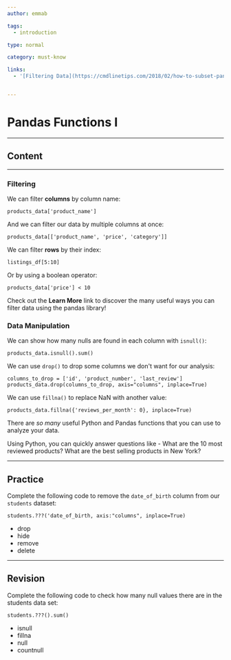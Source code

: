 ```yaml
---
author: emmab

tags:
  - introduction

type: normal

category: must-know

links:
  - '[Filtering Data](https://cmdlinetips.com/2018/02/how-to-subset-pandas-dataframe-based-on-values-of-a-column/){website}'


---
```

# Pandas Functions I

---
## Content

---

### Filtering

We can filter **columns** by column name:

```
products_data['product_name']
```

And we can filter our data by multiple columns at once:

```
products_data[['product_name', 'price', 'category']]
```

We can filter **rows** by their index:

```
listings_df[5:10]
```

Or by using a boolean operator:

```
products_data['price'] < 10
```

Check out the **Learn More** link to discover the many useful ways you can filter data using the pandas library!

### Data Manipulation

We can show how many nulls are found in each column with `isnull()`:

```
products_data.isnull().sum()
```

We can use `drop()` to drop some columns we don't want for our analysis:

```
columns_to_drop = ['id', 'product_number', 'last_review']
products_data.drop(columns_to_drop, axis="columns", inplace=True)
```

We can use `fillna()` to replace NaN with another value:

```
products_data.fillna({'reviews_per_month': 0}, inplace=True)
```

There are *so many* useful Python and Pandas functions that you can use to analyze your data.

Using Python, you can quickly answer questions like - What are the 10 most reviewed products? What are the best selling products in New York?


---
## Practice

Complete the following code to remove the `date_of_birth` column from our `students` dataset:

```
students.???('date_of_birth, axis:"columns", inplace=True)
```

- drop
- hide
- remove
- delete

---
## Revision

Complete the following code to check how many null values there are in the students data set:

```
students.???().sum()
```

- isnull
- fillna
- null
- countnull